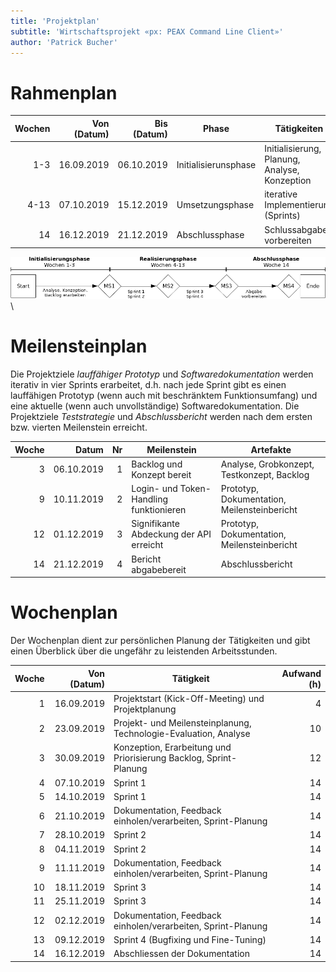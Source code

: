 ```yaml
---
title: 'Projektplan'
subtitle: 'Wirtschaftsprojekt «px: PEAX Command Line Client»'
author: 'Patrick Bucher'
---
```


# Rahmenplan

| Wochen | Von (Datum) | Bis (Datum) | Phase                | Tätigkeiten                                   |
|-------:|------------:|------------:|----------------------|-----------------------------------------------|
|    1-3 |  16.09.2019 |  06.10.2019 | Initialisierunsphase | Initialisierung, Planung, Analyse, Konzeption |
|   4-13 |  07.10.2019 |  15.12.2019 | Umsetzungsphase      | iterative Implementierung (Sprints)           |
|     14 |  16.12.2019 |  21.12.2019 | Abschlussphase       | Schlussabgabe vorbereiten                     |

![Rahmenplan (grafisch)](graphics/zeitstrahl-white.png)\

# Meilensteinplan

Die Projektziele _lauffähiger Prototyp_ und _Softwaredokumentation_ werden
iterativ in vier Sprints erarbeitet, d.h. nach jede Sprint gibt es einen
lauffähigen Prototyp (wenn auch mit beschränktem Funktionsumfang) und eine
aktuelle (wenn auch unvollständige) Softwaredokumentation. Die Projektziele
_Teststrategie_ und _Abschlussbericht_ werden nach dem ersten bzw. vierten
Meilenstein erreicht.

| Woche |      Datum | Nr | Meilenstein                             | Artefakte                                   |
|------:|-----------:|---:|-----------------------------------------|---------------------------------------------|
|     3 | 06.10.2019 |  1 | Backlog und Konzept bereit              | Analyse, Grobkonzept, Testkonzept, Backlog  |
|     9 | 10.11.2019 |  2 | Login- und Token-Handling funktionieren | Prototyp, Dokumentation, Meilensteinbericht |
|    12 | 01.12.2019 |  3 | Signifikante Abdeckung der API erreicht | Prototyp, Dokumentation, Meilensteinbericht |
|    14 | 21.12.2019 |  4 | Bericht abgabebereit                    | Abschlussbericht                            |

# Wochenplan

Der Wochenplan dient zur persönlichen Planung der Tätigkeiten und gibt einen
Überblick über die ungefähr zu leistenden Arbeitsstunden.

| Woche | Von (Datum) | Tätigkeit                                                         | Aufwand (h) |
|------:|------------:|-------------------------------------------------------------------|------------:|
|     1 |  16.09.2019 | Projektstart (Kick-Off-Meeting) und Projektplanung                |           4 |
|     2 |  23.09.2019 | Projekt- und Meilensteinplanung, Technologie-Evaluation, Analyse  |          10 |
|     3 |  30.09.2019 | Konzeption, Erarbeitung und Priorisierung Backlog, Sprint-Planung |          12 |
|     4 |  07.10.2019 | Sprint 1                                                          |          14 |
|     5 |  14.10.2019 | Sprint 1                                                          |          14 |
|     6 |  21.10.2019 | Dokumentation, Feedback einholen/verarbeiten, Sprint-Planung      |          14 |
|     7 |  28.10.2019 | Sprint 2                                                          |          14 |
|     8 |  04.11.2019 | Sprint 2                                                          |          14 |
|     9 |  11.11.2019 | Dokumentation, Feedback einholen/verarbeiten, Sprint-Planung      |          14 |
|    10 |  18.11.2019 | Sprint 3                                                          |          14 |
|    11 |  25.11.2019 | Sprint 3                                                          |          14 |
|    12 |  02.12.2019 | Dokumentation, Feedback einholen/verarbeiten, Sprint-Planung      |          14 |
|    13 |  09.12.2019 | Sprint 4 (Bugfixing und Fine-Tuning)                              |          14 |
|    14 |  16.12.2019 | Abschliessen der Dokumentation                                    |          14 |
